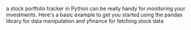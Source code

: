 a stock portfolio tracker in Python can be really handy for monitoring your investments.
Here's a basic example to get you started using the pandas library for data manipulation and yfinance for fetching stock data
